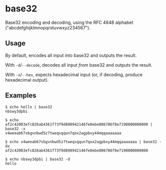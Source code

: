 # base32

Base32 encoding and decoding, using the RFC 4648 alphabet ("abcdefghijklmnopqrstuvwxyz234567").

## Usage

By default, encodes all input into base32 and outputs the result.

With `-d`/`--decode`, decodes all input _from_ base32 and outputs the result.

With `-x`/`--hex`, expects hexadecimal input (or, if decoding, produce hexadecimal output).

## Examples

```
$ echo hello | base32
nbswy3dpbi

$ echo af2c42003efc826ab4361f73f9d890942146fe0ebe806786f8e7190800000000 | base32 -x
v4weeab67sbgvnbwd5z7tweqsqqun7qox2agpbxy44mqqaaaaaaa

$ echo v4weeab67sbgvnbwd5z7tweqsqqun7qox2agpbxy44mqqaaaaaaa | base32 -dx
af2c42003efc826ab4361f73f9d890942146fe0ebe806786f8e7190800000000

$ echo nbswy3dpbi | base32 -d
hello
```
